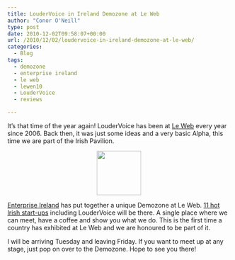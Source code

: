 ```yaml
---
title: LouderVoice in Ireland Demozone at Le Web
author: "Conor O'Neill"
type: post
date: 2010-12-02T09:58:07+00:00
url: /2010/12/02/loudervoice-in-ireland-demozone-at-le-web/
categories:
  - Blog
tags:
  - demozone
  - enterprise ireland
  - le web
  - lewen10
  - LouderVoice
  - reviews

---
```

It&#8217;s that time of the year again! LouderVoice has been at [Le Web][1] every year since 2006. Back then, it was just some ideas and a very basic Alpha, this time we are part of the Irish Pavilion.

<p style="text-align: center;">
  <a href="http://www.leweb.net"><img class="size-full wp-image-1826  aligncenter" title="leweb_logo" src="http://www.loudervoice.com/wp-content/uploads/2010/12/02/loudervoice-in-ireland-demozone-at-le-web/leweb_logo.png" alt="" width="100" height="100" /></a>
</p>

[Enterprise Ireland][2] has put together a unique Demozone at Le Web. [11 hot Irish start-ups][3] including LouderVoice will be there. A single place where we can meet, have a coffee and show you what we do. This is the first time a country has exhibited at Le Web and we are honoured to be part of it.

I will be arriving Tuesday and leaving Friday. If you want to meet up at any stage, just pop on over to the Demozone. Hope to see you there!

 [1]: http://www.leweb.net
 [2]: http://bestconnected.enterprise-ireland.com/ireland-at-leweb-2010/
 [3]: http://www.web2ireland.org/2010/12/01/ireland-demozone-startups-at-le-web/